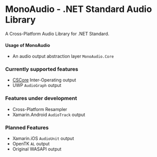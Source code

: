 # MonoAudio - .NET Standard Audio Library
A Cross-Platform Audio Library for .NET Standard.

#### Usage of MonoAudio
- An audio output abstraction layer `MonoAudio.Core`

### Currently supported features
- [CSCore](https://github.com/filoe/cscore) Inter-Operating output
- UWP `AudioGraph` output

### Features under development
- Cross-Platform Resampler
- Xamarin.Android `AudioTrack` output

### Planned Features
- Xamarin.iOS `AudioUnit` output
- OpenTK `AL` output
- Original WASAPI output
